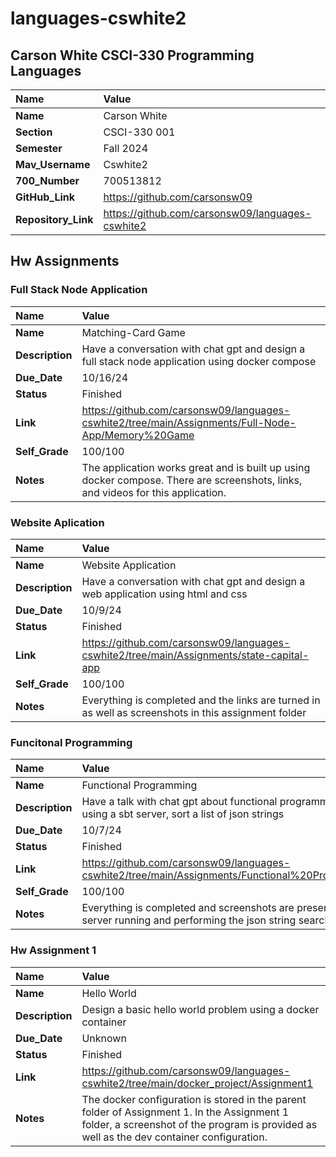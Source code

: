 # languages-cswhite2

## Carson White CSCI-330 Programming Languages


| Name | Value |
| :--- | :--- |
| **Name** | Carson White |
| **Section** | CSCI-330 001 |
| **Semester** | Fall 2024 |
| **Mav_Username** | Cswhite2 |
| **700_Number** | 700513812 |
| **GitHub_Link** | https://github.com/carsonsw09 |
| **Repository_Link** | https://github.com/carsonsw09/languages-cswhite2 |

## Hw Assignments

### Full Stack Node Application

| Name | Value |
| :--- | :--- |
| **Name** | Matching-Card Game |
| **Description** | Have a conversation with chat gpt and design a full stack node application using docker compose |
| **Due_Date** | 10/16/24 |
| **Status** | Finished |
| **Link** | https://github.com/carsonsw09/languages-cswhite2/tree/main/Assignments/Full-Node-App/Memory%20Game |
| **Self_Grade** | 100/100 |
| **Notes** | The application works great and is built up using docker compose. There are screenshots, links, and videos for this application. |


### Website Aplication

| Name | Value |
| :--- | :--- |
| **Name** | Website Application |
| **Description** | Have a conversation with chat gpt and design a web application using html and css |
| **Due_Date** | 10/9/24 |
| **Status** | Finished | 
| **Link** | https://github.com/carsonsw09/languages-cswhite2/tree/main/Assignments/state-capital-app |
| **Self_Grade** | 100/100 |
| **Notes** | Everything is completed and the links are turned in as well as screenshots in this assignment folder |

### Funcitonal Programming

| Name | Value |
| :--- | :--- |
| **Name** | Functional Programming |
| **Description** | Have a talk with chat gpt about functional programming and using a sbt server, sort a list of json strings |
| **Due_Date** | 10/7/24 |
| **Status** | Finished |
| **Link** | https://github.com/carsonsw09/languages-cswhite2/tree/main/Assignments/Functional%20Programming |
| **Self_Grade** | 100/100 |
| **Notes** | Everything is completed and screenshots are present of the server running and performing the json string search |


### Hw Assignment 1

| Name | Value |
| :--- | :--- |
| **Name** | Hello World |
| **Description**| Design a basic hello world problem using a docker container |
| **Due_Date** | Unknown |
| **Status** | Finished |
| **Link** | https://github.com/carsonsw09/languages-cswhite2/tree/main/docker_project/Assignment1 |
| **Notes** | The docker configuration is stored in the parent folder of Assignment 1. In the Assignment 1 folder, a screenshot of the program is provided as well as the dev container configuration. |


